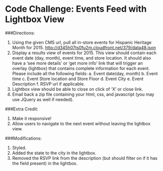 # Code Challenge: Events Feed with Lightbox View

###Directions:
1. Using the given CMS url, pull all in-store events for Hispanic Heritage Month for 2015.
	http://d345h07ts0fu2m.cloudfront.net/379/data48.json
2. Display a results view of events for 2015. This view should contain each event date (day, month), event time, and store location. It should also have a ‘see more details’ or ‘get more info’ link that will trigger an overlay (lightbox) that contains complete information for each event. Please include all the following fields:
a. Event date(day, month)
b. Event time
c. Event Store location and Store Floor
d. Event City
e. Event Description
f. RSVP url if applicable.
3. Lightbox view should be able to close on click of ‘X’ or close link.
4. Email back a zip file containing your html, css, and javascript (you may use JQuery as well if needed).

###Extra Credit:
1. Make it responsive!
2. Allow users to navigate to the next event without leaving the lightbox view.

###Modifications:
1. Styled.
2. Added the state to the city in the lightbox.
3. Removed the RSVP link from the description (but should filter on if it has the field present) in the lightbox.


